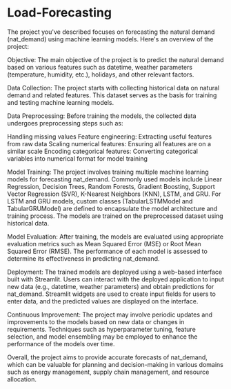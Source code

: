 # Load-Forecasting

The project you've described focuses on forecasting the natural demand (nat_demand) using machine learning models. Here's an overview of the project:

Objective: The main objective of the project is to predict the natural demand based on various features such as datetime, weather parameters (temperature, humidity, etc.), holidays, and other relevant factors.

Data Collection: The project starts with collecting historical data on natural demand and related features. This dataset serves as the basis for training and testing machine learning models.

Data Preprocessing: Before training the models, the collected data undergoes preprocessing steps such as:

Handling missing values
Feature engineering: Extracting useful features from raw data
Scaling numerical features: Ensuring all features are on a similar scale
Encoding categorical features: Converting categorical variables into numerical format for model training

Model Training:
The project involves training multiple machine learning models for forecasting nat_demand. Commonly used models include Linear Regression, Decision Trees, Random Forests, Gradient Boosting, Support Vector Regression (SVR), K-Nearest Neighbors (KNN), LSTM, and GRU.
For LSTM and GRU models, custom classes (TabularLSTMModel and TabularGRUModel) are defined to encapsulate the model architecture and training process.
The models are trained on the preprocessed dataset using historical data.

Model Evaluation:
After training, the models are evaluated using appropriate evaluation metrics such as Mean Squared Error (MSE) or Root Mean Squared Error (RMSE).
The performance of each model is assessed to determine its effectiveness in predicting nat_demand.

Deployment:
The trained models are deployed using a web-based interface built with Streamlit. Users can interact with the deployed application to input new data (e.g., datetime, weather parameters) and obtain predictions for nat_demand.
Streamlit widgets are used to create input fields for users to enter data, and the predicted values are displayed on the interface.

Continuous Improvement:
The project may involve periodic updates and improvements to the models based on new data or changes in requirements.
Techniques such as hyperparameter tuning, feature selection, and model ensembling may be employed to enhance the performance of the models over time.

Overall, the project aims to provide accurate forecasts of nat_demand, which can be valuable for planning and decision-making in various domains such as energy management, supply chain management, and resource allocation.




